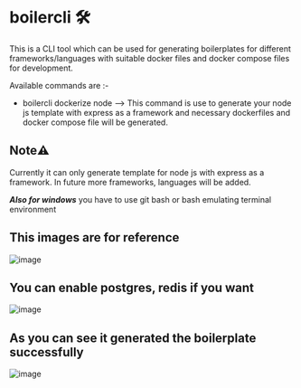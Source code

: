 # boilercli 🛠

This is a CLI tool which can be used for generating boilerplates for different frameworks/languages with suitable docker files and docker compose files for development.

Available commands are :-

 - boilercli dockerize node --> This command is use to generate your node js template with express as a framework and necessary dockerfiles and docker compose file will be generated.

## Note⚠️
Currently it can only generate template for node js with express as a framework. In future more frameworks, languages will be added.

***Also for windows*** you have to use git bash or bash emulating terminal environment

## This images are for reference

![image](https://github.com/user-attachments/assets/4b93cf11-fc44-4dc2-ab1b-61a18bb8561f)

## You can enable postgres, redis if you want

![image](https://github.com/user-attachments/assets/641322d9-d35e-4123-861d-2d7237a9c242)

## As you can see it generated the boilerplate successfully

![image](https://github.com/user-attachments/assets/d22afcfc-f95c-4107-be74-2ae3e7150eda)


